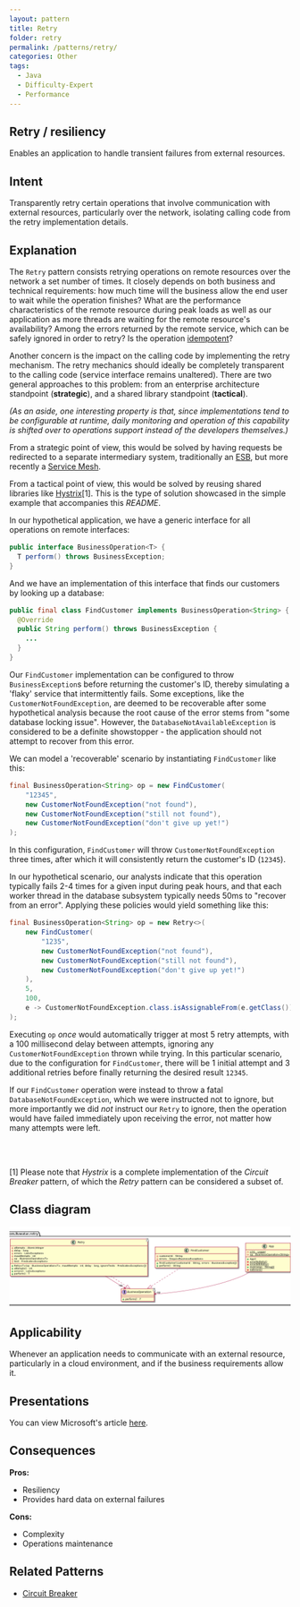 ```yaml
---
layout: pattern
title: Retry
folder: retry
permalink: /patterns/retry/
categories: Other
tags:
  - Java
  - Difficulty-Expert
  - Performance
---
```


## Retry / resiliency
Enables an application to handle transient failures from external resources.

## Intent
Transparently retry certain operations that involve communication with external
resources, particularly over the network, isolating calling code from the 
retry implementation details.

## Explanation
The `Retry` pattern consists retrying operations on remote resources over the 
network a set number of times. It closely depends on both business and technical
requirements: how much time will the business allow the end user to wait while
the operation finishes? What are the performance characteristics of the 
remote resource during peak loads as well as our application as more threads
are waiting for the remote resource's availability? Among the errors returned
by the remote service, which can be safely ignored in order to retry? Is the 
operation [idempotent](https://en.wikipedia.org/wiki/Idempotence)?

Another concern is the impact on the calling code by implementing the retry 
mechanism. The retry mechanics should ideally be completely transparent to the
calling code (service interface remains unaltered). There are two general 
approaches to this problem: from an enterprise architecture standpoint 
(**strategic**), and a shared library standpoint (**tactical**).

*(As an aside, one interesting property is that, since implementations tend to 
be configurable at runtime, daily monitoring and operation of this capability 
is shifted over to operations support instead of the developers themselves.)*

From a strategic point of view, this would be solved by having requests
be redirected to a separate intermediary system, traditionally an 
[ESB](https://en.wikipedia.org/wiki/Enterprise_service_bus), but more recently
a [Service Mesh](https://medium.com/microservices-in-practice/service-mesh-for-microservices-2953109a3c9a).

From a tactical point of view, this would be solved by reusing shared libraries 
like [Hystrix](https://github.com/Netflix/Hystrix)[1]. This is the type of 
solution showcased in the simple example that accompanies this *README*.

In our hypothetical application, we have a generic interface for all 
operations on remote interfaces:

```java
public interface BusinessOperation<T> {
  T perform() throws BusinessException;
}
```

And we have an implementation of this interface that finds our customers 
by looking up a database:

```java
public final class FindCustomer implements BusinessOperation<String> {
  @Override
  public String perform() throws BusinessException {
    ...
  }
}
```

Our `FindCustomer` implementation can be configured to throw 
`BusinessException`s before returning the customer's ID, thereby simulating a
'flaky' service that intermittently fails. Some exceptions, like the 
`CustomerNotFoundException`, are deemed to be recoverable after some 
hypothetical analysis because the root cause of the error stems from "some
database locking issue". However, the `DatabaseNotAvailableException` is 
considered to be a definite showstopper - the application should not attempt
to recover from this error.

We can model a 'recoverable' scenario by instantiating `FindCustomer` like this:

```java
final BusinessOperation<String> op = new FindCustomer(
    "12345",
    new CustomerNotFoundException("not found"),
    new CustomerNotFoundException("still not found"),
    new CustomerNotFoundException("don't give up yet!")
);
```

In this configuration, `FindCustomer` will throw `CustomerNotFoundException`
three times, after which it will consistently return the customer's ID 
(`12345`).

In our hypothetical scenario, our analysts indicate that this operation 
typically fails 2-4 times for a given input during peak hours, and that each 
worker thread in the database subsystem typically needs 50ms to 
"recover from an error". Applying these policies would yield something like
this:

```java
final BusinessOperation<String> op = new Retry<>(
    new FindCustomer(
        "1235",
        new CustomerNotFoundException("not found"),
        new CustomerNotFoundException("still not found"),
        new CustomerNotFoundException("don't give up yet!")
    ),
    5,
    100,
    e -> CustomerNotFoundException.class.isAssignableFrom(e.getClass())
);
```

Executing `op` *once* would automatically trigger at most 5 retry attempts,
with a 100 millisecond delay between attempts, ignoring any 
`CustomerNotFoundException` thrown while trying. In this particular scenario,
due to the configuration for `FindCustomer`, there will be 1 initial attempt 
and 3 additional retries before finally returning the desired result `12345`.

If our `FindCustomer` operation were instead to throw a fatal 
`DatabaseNotFoundException`, which we were instructed not to ignore, but 
more importantly we did *not* instruct our `Retry` to ignore, then the operation
would have failed immediately upon receiving the error, not matter how many 
attempts were left.

<br/><br/>

[1] Please note that *Hystrix* is a complete implementation of the *Circuit
Breaker* pattern, of which the *Retry* pattern can be considered a subset of.

## Class diagram
![alt text](./etc/retry.png "Retry")

## Applicability
Whenever an application needs to communicate with an external resource, 
particularly in a cloud environment, and if the business requirements allow it.

## Presentations
You can view Microsoft's article [here](https://docs.microsoft.com/en-us/azure/architecture/patterns/retry).

## Consequences
**Pros:** 

* Resiliency
* Provides hard data on external failures

**Cons:** 

* Complexity
* Operations maintenance

## Related Patterns
* [Circuit Breaker](https://martinfowler.com/bliki/CircuitBreaker.html)
